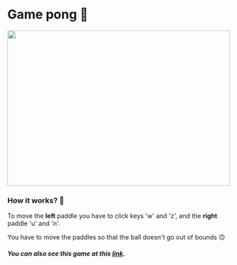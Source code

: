 # Game pong 🏓

<img src="https://user-images.githubusercontent.com/58802893/231783942-717014ac-de88-443e-8cb5-d7d73fd870be.png" width="500" height="350" />

### How it works? 🤔
To move the **left** paddle you have to click keys 'w' and 'z', and the **right** paddle 'u' and 'n'. 

You have to move the paddles so that the ball doesn't go out of bounds 🙃

##### You can also see this game at this [link](https://codesandbox.io/s/game-forked-qq7z7g?file=/index.html).
